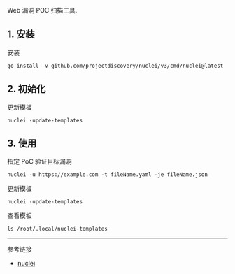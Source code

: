 Web 漏洞 POC 扫描工具.

## 1. 安装

安装

```
go install -v github.com/projectdiscovery/nuclei/v3/cmd/nuclei@latest
```

## 2. 初始化

更新模板

```
nuclei -update-templates
```

## 3. 使用

指定 PoC 验证目标漏洞

```
nuclei -u https://example.com -t fileName.yaml -je fileName.json
```

更新模板

```
nuclei -update-templates
```

查看模板

```
ls /root/.local/nuclei-templates
```

---

参考链接

- [nuclei](https://www.kali.org/tools/nuclei/)

